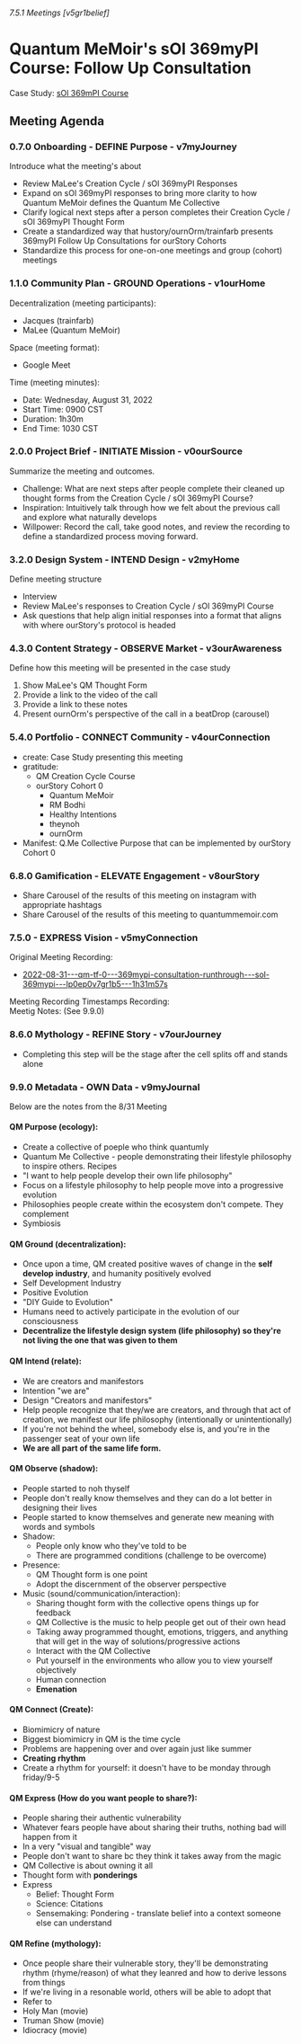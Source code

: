 ###### 7.5.1 Meetings [v5gr1belief]
# Quantum MeMoir's sOl 369myPI Course: Follow Up Consultation
Case Study: [sOl 369mPI Course](https://github.com/trainfarb/trainfarb/issues/3#issue-1343468506)

## Meeting Agenda
### 0.7.0 Onboarding - DEFINE Purpose - v7myJourney
Introduce what the meeting's about
- Review MaLee's Creation Cycle / sOl 369myPI Responses  
- Expand on sOl 369myPI responses to bring more clarity to how Quantum MeMoir defines the Quantum Me Collective
- Clarify logical next steps after a person completes their Creation Cycle / sOl 369myPI Thought Form
- Create a standardized way that hustory/ournOrm/trainfarb presents 369myPI Follow Up Consultations for ourStory Cohorts
- Standardize this process for one-on-one meetings and group (cohort) meetings

### 1.1.0 Community Plan - GROUND Operations - v1ourHome  
Decentralization (meeting participants):
- Jacques (trainfarb)
- MaLee (Quantum MeMoir)

Space (meeting format):
- Google Meet

Time (meeting minutes):
- Date: Wednesday, August 31, 2022
- Start Time: 0900 CST
- Duration: 1h30m
- End Time: 1030 CST

### 2.0.0 Project Brief - INITIATE Mission - v0ourSource
Summarize the meeting and outcomes. 
- Challenge: What are next steps after people complete their cleaned up thought forms from the Creation Cycle / sOl 369myPI Course? 
- Inspiration: Intuitively talk through how we felt about the previous call and explore what naturally develops
- Willpower: Record the call, take good notes, and review the recording to define a standardized process moving forward.

### 3.2.0 Design System - INTEND Design - v2myHome
Define meeting structure
- Interview
- Review MaLee's responses to Creation Cycle / sOl 369myPI Course
- Ask questions that help align initial responses into a format that aligns with where ourStory's protocol is headed

### 4.3.0 Content Strategy - OBSERVE Market - v3ourAwareness
Define how this meeting will be presented in the case study
1. Show MaLee's QM Thought Form
2. Provide a link to the video of the call
3. Provide a link to these notes
4. Present ournOrm's perspective of the call in a beatDrop (carousel)

### 5.4.0 Portfolio - CONNECT Community - v4ourConnection
- create: Case Study presenting this meeting
- gratitude:
  - QM Creation Cycle Course
  - ourStory Cohort 0
    - Quantum MeMoir
    - RM Bodhi
    - Healthy Intentions
    - theynoh
    - ournOrm
- Manifest: Q.Me Collective Purpose that can be implemented by ourStory Cohort 0

### 6.8.0 Gamification - ELEVATE Engagement - v8ourStory
- Share Carousel of the results of this meeting on instagram with appropriate hashtags
- Share Carousel of the results of this meeting to quantummemoir.com

### 7.5.0 - EXPRESS Vision - v5myConnection
Original Meeting Recording: 
- [2022-08-31---qm-tf-0---369mypi-consultation-runthrough---sol-369mypi---lp0ep0v7gr1b5---1h31m57s](https://drive.google.com/file/d/1VA-IJQcItJNcFLz-zjCG7yEWAW_3pNiv/view?usp=sharing)  
  
Meeting Recording Timestamps Recording:  
Meetig Notes: (See 9.9.0)  

### 8.6.0 Mythology - REFINE Story - v7ourJourney

- Completing this step will be the stage after the cell splits off and stands alone

### 9.9.0 Metadata - OWN Data - v9myJournal
Below are the notes from the 8/31 Meeting
#### QM Purpose (ecology):
- Create a collective of poeple who think quantumly
- Quantum Me Collective - people demonstrating their lifestyle philosophy to inspire others. Recipes
- "I want to help people develop their own life philosophy"
- Focus on a lifestyle philosophy to help people move into a progressive evolution
- Philosophies people create within the ecosystem don't compete. They complement
- Symbiosis

#### QM Ground (decentralization):
- Once upon a time, QM created positive waves of change in the **self develop industry**, and humanity positively evolved
- Self Development Industry
- Positive Evolution
- "DIY Guide to Evolution"
- Humans need to actively participate in the evolution of our consciousness 
- **Decentralize the lifestyle design system (life philosophy) so they're not living the one that was given to them**

#### QM Intend (relate):
- We are creators and manifestors
- Intention "we are"
- Design "Creators and manifestors"
- Help people recognize that they/we are creators, and through that act of creation, we manifest our life philosophy (intentionally or unintentionally)
- If you're not behind the wheel, somebody else is, and you're in the passenger seat of your own life
- **We are all part of the same life form.**

#### QM Observe (shadow):
- People started to noh thyself
- People don't really know themselves and they can do a lot better in designing their lives
- People started to know themselves and generate new meaning with words and symbols
- Shadow: 
  - People only know who they've told to be
  - There are programmed conditions (challenge to be overcome)
- Presence: 
  - QM Thought form is one point
  - Adopt the discernment of the observer perspective
- Music (sound/communication/interaction):
  - Sharing thought form with the collective opens things up for feedback
  - QM Collective is the music to help people get out of their own head
  - Taking away programmed thought, emotions, triggers, and anything that will get in the way of solutions/progressive actions
  - Interact with the QM Collective
  - Put yourself in the environments who allow you to view yourself objectively
  - Human connection
  - **Emenation**

#### QM Connect (Create):
- Biomimicry of nature
- Biggest biomimicry in QM is the time cycle
- Problems are happening over and over again just like summer
- **Creating rhythm**
- Create a rhythm for yourself: it doesn't have to be monday through friday/9-5

#### QM Express (How do you want people to share?):
- People sharing their authentic vulnerability
- Whatever fears people have about sharing their truths, nothing bad will happen from it
- In a very "visual and tangible" way
- People don't want to share bc they think it takes away from the magic
- QM Collective is about owning it all
- Thought form with **ponderings**
- Express
  - Belief: Thought Form
  - Science: Citations
  - Sensemaking: Pondering - translate belief into a context someone else can understand

#### QM Refine (mythology):
- Once people share their vulnerable story, they'll be demonstrating rhythm (rhyme/reason) of what they leanred and how to derive lessons from things
- If we're living in a resonable world, others will be able to adopt that
- Refer to 
- Holy Man (movie)
- Truman Show (movie)
- Idiocracy (movie)
